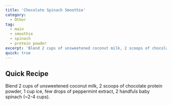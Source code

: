```yaml
---
title: 'Chocolate Spinach Smoothie'
category:
  - Other
tag:
  - main
  - smoothie
  - spinach
  - protein powder
excerpt: 'Blend 2 cups of unsweetened coconut milk, 2 scoops of chocolate protein powder, 1 cup ice, few drops of peppermint extract, 2 handfuls baby spinach (~2-4 cups).'
quick: true
---
```


## Quick Recipe

Blend 2 cups of unsweetened coconut milk, 2 scoops of chocolate protein powder, 1 cup ice, few drops of peppermint extract, 2 handfuls baby spinach (~2-4 cups).

